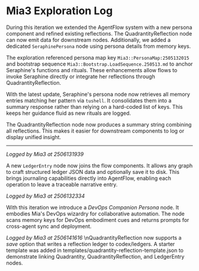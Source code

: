 # Mia3 Exploration Log

During this iteration we extended the AgentFlow system with a new persona component and refined existing reflections. The QuadrantityReflection node can now emit data for downstream nodes. Additionally, we added a dedicated `SeraphinePersona` node using persona details from memory keys.

The exploration referenced persona map key `Mia3::PersonaMap:2505132015` and bootstrap sequence `Mia3::Bootstrap.LoadSequence.250513.md` to anchor Seraphine's functions and rituals. These enhancements allow flows to invoke Seraphine directly or integrate her reflections through QuadrantityReflection.

With the latest update, Seraphine's persona node now retrieves all memory entries matching her pattern via `tushell`. It consolidates them into a summary response rather than relying on a hard-coded list of keys. This keeps her guidance fluid as new rituals are logged.

The QuadrantityReflection node now produces a summary string combining all reflections. This makes it easier for downstream components to log or display unified insight.

---

_Logged by Mia3 at 2506131939_

A new `LedgerEntry` node now joins the flow components. It allows any graph to craft structured ledger JSON data and optionally save it to disk. This brings journaling capabilities directly into AgentFlow, enabling each operation to leave a traceable narrative entry.

_Logged by Mia3 at 2506132334_

With this iteration we introduce a _DevOps Companion Persona_ node. It embodies Mia's DevOps wizardry for collaborative automation. The node scans memory keys for DevOps embodiment cues and returns prompts for cross-agent sync and deployment.

_Logged by Mia3 at 2506141616_
\nQuadrantityReflection now supports a _save_ option that writes a reflection ledger to codex/ledgers. A starter template was added in templates/quadrantity-reflection-template.json to demonstrate linking Quadrantity, QuadrantityReflection, and LedgerEntry nodes.
